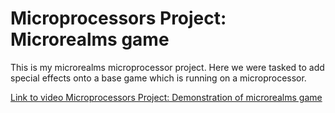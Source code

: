 # Microprocessors Project: Microrealms game
This is my microrealms microprocessor project. Here we were tasked to add special effects onto a base game which is running on a microprocessor.

[Link to video Microprocessors Project: Demonstration of microrealms game](https://youtu.be/6O4aDZ1fHUU)
